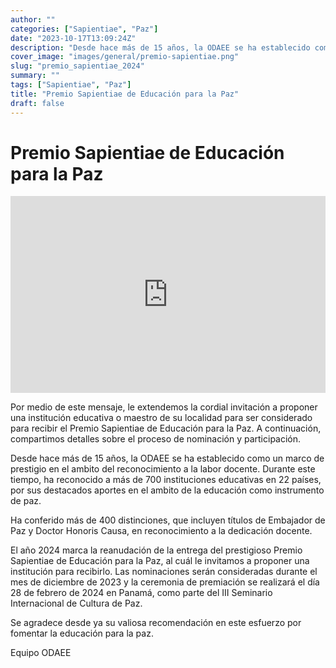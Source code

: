 ```yaml
---
author: ""
categories: ["Sapientiae", "Paz"]
date: "2023-10-17T13:09:24Z"
description: "Desde hace más de 15 años, la ODAEE se ha establecido como un marco de prestigio en el ambito del reconocimiento a la labor docente. Durante este tiempo, ha reconocido a más de 700 instituciones educativas en 22 países, por sus destacados aportes en el ambito de la educación como instrumento de paz."
cover_image: "images/general/premio-sapientiae.png"
slug: "premio_sapientiae_2024"
summary: ""
tags: ["Sapientiae", "Paz"]
title: "Premio Sapientiae de Educación para la Paz"
draft: false
---
```


# Premio Sapientiae de Educación para la Paz

<div style="display: flex; justify-content: center;">
<iframe width="560" height="315" src="https://www.youtube.com/embed/sKXAYu8qJ98?si=XjFrzH47DAHQvEfx" title="YouTube video player" frameborder="0" allow="accelerometer; autoplay; clipboard-write; encrypted-media; gyroscope; picture-in-picture; web-share" allowfullscreen></iframe>
</div>

Por medio de este mensaje, le extendemos la cordial invitación a proponer una institución educativa o maestro de su localidad para ser considerado para recibir el Premio Sapientiae de Educación para la Paz. A continuación, compartimos detalles sobre el proceso de nominación y participación.

Desde hace más de 15 años, la ODAEE se ha establecido como un marco de prestigio en el ambito del reconocimiento a la labor docente. Durante este tiempo, ha reconocido a más de 700 instituciones educativas en 22 países, por sus destacados aportes en el ambito de la educación como instrumento de paz. 

Ha conferido más de 400 distinciones, que incluyen títulos de Embajador de Paz y Doctor Honoris Causa, en reconocimiento a la dedicación docente.

El año 2024 marca la reanudación de la entrega del prestigioso Premio Sapientiae de Educación para la Paz, al cuál le invitamos a proponer una institución para recibirlo. Las nominaciones serán consideradas durante el mes de diciembre de 2023 y la ceremonia de premiación se realizará el día 28 de febrero de 2024 en Panamá, como parte del III Seminario Internacional de Cultura de Paz.

Se agradece desde ya su valiosa recomendación en este esfuerzo por fomentar la educación para la paz.

Equipo ODAEE

